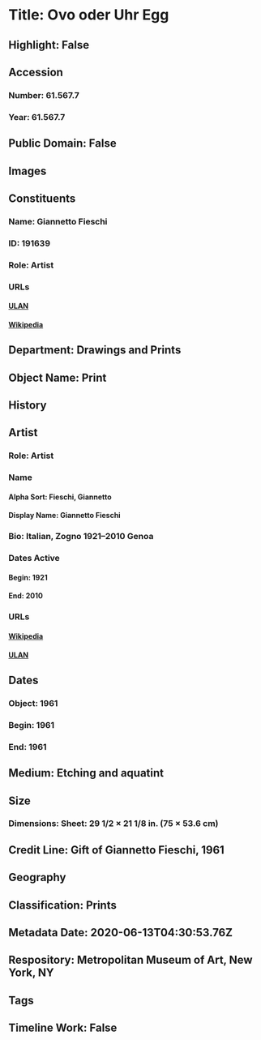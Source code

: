 # Title: Ovo oder Uhr Egg
## Highlight: False
## Accession
### Number: 61.567.7
### Year: 61.567.7
## Public Domain: False
## Images
## Constituents
### Name: Giannetto Fieschi
### ID: 191639
### Role: Artist
### URLs
#### [ULAN](http://vocab.getty.edu/page/ulan/500062373)
#### [Wikipedia](https://www.wikidata.org/wiki/Q3763426)
## Department: Drawings and Prints
## Object Name: Print
## History
## Artist
### Role: Artist
### Name
#### Alpha Sort: Fieschi, Giannetto
#### Display Name: Giannetto Fieschi
### Bio: Italian, Zogno 1921–2010 Genoa
### Dates Active
#### Begin: 1921
#### End: 2010
### URLs
#### [Wikipedia](https://www.wikidata.org/wiki/Q3763426)
#### [ULAN](http://vocab.getty.edu/page/ulan/500062373)
## Dates
### Object: 1961
### Begin: 1961
### End: 1961
## Medium: Etching and aquatint
## Size
### Dimensions: Sheet: 29 1/2 × 21 1/8 in. (75 × 53.6 cm)
## Credit Line: Gift of Giannetto Fieschi, 1961
## Geography
## Classification: Prints
## Metadata Date: 2020-06-13T04:30:53.76Z
## Respository: Metropolitan Museum of Art, New York, NY
## Tags
## Timeline Work: False
